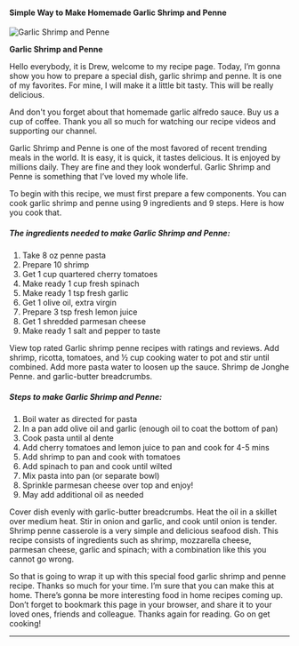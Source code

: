             

#### Simple Way to Make Homemade Garlic Shrimp and Penne

![Garlic Shrimp and Penne](https://img-global.cpcdn.com/recipes/5221046915432448/751x532cq70/garlic-shrimp-and-penne-recipe-main-photo.jpg)

**Garlic Shrimp and Penne**

Hello everybody, it is Drew, welcome to my recipe page. Today, I’m gonna show you how to prepare a special dish, garlic shrimp and penne. It is one of my favorites. For mine, I will make it a little bit tasty. This will be really delicious.

And don't you forget about that homemade garlic alfredo sauce. Buy us a cup of coffee. Thank you all so much for watching our recipe videos and supporting our channel.

Garlic Shrimp and Penne is one of the most favored of recent trending meals in the world. It is easy, it is quick, it tastes delicious. It is enjoyed by millions daily. They are fine and they look wonderful. Garlic Shrimp and Penne is something that I’ve loved my whole life.

To begin with this recipe, we must first prepare a few components. You can cook garlic shrimp and penne using 9 ingredients and 9 steps. Here is how you cook that.

##### The ingredients needed to make Garlic Shrimp and Penne:

1.  Take 8 oz penne pasta
2.  Prepare 10 shrimp
3.  Get 1 cup quartered cherry tomatoes
4.  Make ready 1 cup fresh spinach
5.  Make ready 1 tsp fresh garlic
6.  Get 1 olive oil, extra virgin
7.  Prepare 3 tsp fresh lemon juice
8.  Get 1 shredded parmesan cheese
9.  Make ready 1 salt and pepper to taste

View top rated Garlic shrimp penne recipes with ratings and reviews. Add shrimp, ricotta, tomatoes, and ½ cup cooking water to pot and stir until combined. Add more pasta water to loosen up the sauce. Shrimp de Jonghe Penne. and garlic-butter breadcrumbs.

##### Steps to make Garlic Shrimp and Penne:

1.  Boil water as directed for pasta
2.  In a pan add olive oil and garlic (enough oil to coat the bottom of pan)
3.  Cook pasta until al dente
4.  Add cherry tomatoes and lemon juice to pan and cook for 4-5 mins
5.  Add shrimp to pan and cook with tomatoes
6.  Add spinach to pan and cook until wilted
7.  Mix pasta into pan (or separate bowl)
8.  Sprinkle parmesan cheese over top and enjoy!
9.  May add additional oil as needed

Cover dish evenly with garlic-butter breadcrumbs. Heat the oil in a skillet over medium heat. Stir in onion and garlic, and cook until onion is tender. Shrimp penne casserole is a very simple and delicious seafood dish. This recipe consists of ingredients such as shrimp, mozzarella cheese, parmesan cheese, garlic and spinach; with a combination like this you cannot go wrong.

So that is going to wrap it up with this special food garlic shrimp and penne recipe. Thanks so much for your time. I’m sure that you can make this at home. There’s gonna be more interesting food in home recipes coming up. Don’t forget to bookmark this page in your browser, and share it to your loved ones, friends and colleague. Thanks again for reading. Go on get cooking!

* * *